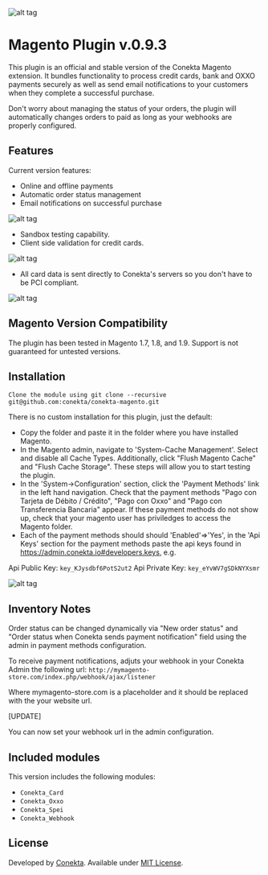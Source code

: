 ![alt tag](https://raw.github.com/conekta/conekta-magento/master/readme_files/cover.png)

Magento Plugin v.0.9.3
=======================
This plugin is an official and stable version of the Conekta Magento extension. It bundles functionality to process credit cards, bank and OXXO payments securely as well as send email notifications to your customers when they complete a successful purchase.

Don't worry about managing the status of your orders, the plugin will automatically changes orders to paid as long as your webhooks are properly configured.

Features
--------
Current version features:

* Online and offline payments
* Automatic order status management
* Email notifications on successful purchase

![alt tag](https://raw.github.com/conekta/conekta-magento/master/readme_files/invoice.png)

* Sandbox testing capability.
* Client side validation for credit cards.

![alt tag](https://raw.github.com/conekta/conekta-magento/master/readme_files/card_validation.png)

* All card data is sent directly to Conekta's servers so you don't have to be PCI compliant.

![alt tag](https://raw.github.com/conekta/conekta-magento/master/readme_files/server_validation.png)

Magento Version Compatibility
-----------------------------
The plugin has been tested in Magento 1.7, 1.8, and 1.9. Support is not guaranteed for untested versions.

Installation
-----------

	Clone the module using git clone --recursive git@github.com:conekta/conekta-magento.git

There is no custom installation for this plugin, just the default:

  * Copy the folder and paste it in the folder where you have installed Magento.
  * In the Magento admin, navigate to 'System-Cache Management'. Select and disable all Cache Types.  Additionally, click "Flush Magento Cache" and "Flush Cache Storage".  These steps will allow you to start testing the plugin.
  * In the 'System->Configuration' section, click the 'Payment Methods' link in the left hand navigation.  Check that the payment methods "Pago con Tarjeta de Débito / Crédito", "Pago con Oxxo" and "Pago con Transferencia Bancaria" appear. If these payment methods do not show up, check that your magento user has priviledges to access the Magento folder.
  * Each of the payment methods should should 'Enabled'=>'Yes', in the 'Api Keys' section for the payment methods paste the api keys found in https://admin.conekta.io#developers.keys, e.g.
    
Api Public Key: 
    `key_KJysdbf6PotS2ut2`
Api Private Key: 
    `key_eYvWV7gSDkNYXsmr`
    
![alt tag](https://raw.github.com/conekta/conekta-magento/master/readme_files/admin.png)

Inventory Notes
---------------

Order status can be changed dynamically via "New order status" and "Order status when Conekta sends payment notification" field using the admin in payment methods configuration.

To receive payment notifications, adjuts your webhook in your Conekta Admin the following url:
    `http://mymagento-store.com/index.php/webhook/ajax/listener`

Where mymagento-store.com is a placeholder and it should be replaced with the your website url.

[UPDATE]

You can now set your webhook url in the admin configuration.

Included modules
----------------
This version includes the following modules:

* `Conekta_Card`
* `Conekta_Oxxo`
* `Conekta_Spei`
* `Conekta_Webhook`

License
-------
Developed by [Conekta](https://www.conekta.io). Available under [MIT License](LICENSE).
